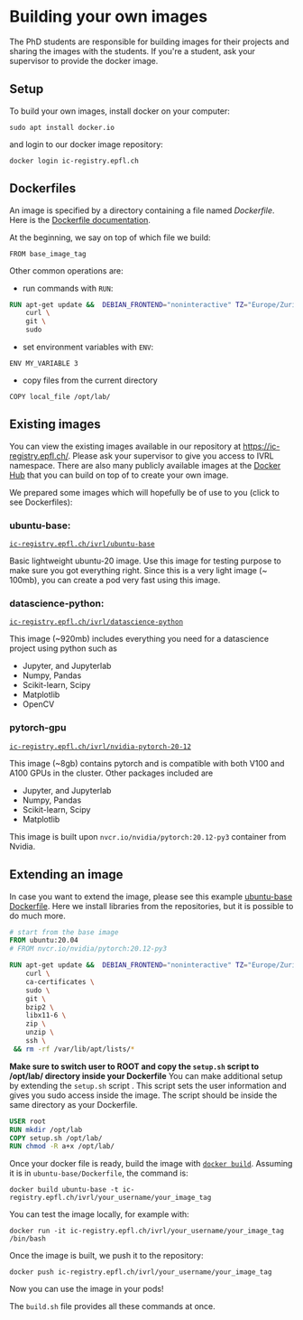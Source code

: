 # Building your own images

The PhD students are responsible for building images for their projects and sharing the images with the students. If
you're a student, ask your supervisor to provide the docker image.

## Setup

To build your own images, install docker on your computer:

```
sudo apt install docker.io
```

and login to our docker image repository:

```
docker login ic-registry.epfl.ch
```

## Dockerfiles

An image is specified by a directory containing a file named *Dockerfile*. Here is
the [Dockerfile documentation](https://docs.docker.com/engine/reference/builder/).

At the beginning, we say on top of which file we build:

```
FROM base_image_tag
```

Other common operations are:

* run commands with `RUN`:

```dockerfile
RUN apt-get update &&  DEBIAN_FRONTEND="noninteractive" TZ="Europe/Zurich" apt-get install -y \
    curl \
    git \
    sudo 
```

* set environment variables with `ENV`:

```
ENV MY_VARIABLE 3
```

* copy files from the current directory

```
COPY local_file /opt/lab/
```

## Existing images

You can view the existing images available in our repository at <https://ic-registry.epfl.ch/>. Please ask your
supervisor to give you access to IVRL namespace. There are also many publicly available images at
the [Docker Hub](https://hub.docker.com/search?q=&type=image) that you can build on top of to create your own image.

We prepared some images which will hopefully be of use to you (click to see Dockerfiles):

### ubuntu-base:

[`ic-registry.epfl.ch/ivrl/ubuntu-base`](ubuntu-base/Dockerfile)

Basic lightweight ubuntu-20 image. Use this image for testing purpose to make sure you got everything right. Since this
is a very light image (~ 100mb), you can create a pod very fast using this image.

### datascience-python:

[`ic-registry.epfl.ch/ivrl/datascience-python`](datascience-python/Dockerfile)

This image (~920mb) includes everything you need for a datascience project using python such as

* Jupyter, and Jupyterlab
* Numpy, Pandas
* Scikit-learn, Scipy
* Matplotlib
* OpenCV

### pytorch-gpu

[`ic-registry.epfl.ch/ivrl/nvidia-pytorch-20-12`](pytorch-gpu/Dockerfile)

This image (~8gb) contains pytorch and is compatible with both V100 and A100 GPUs in the cluster. Other packages
included are

* Jupyter, and Jupyterlab
* Numpy, Pandas
* Scikit-learn, Scipy
* Matplotlib

This image is built upon `nvcr.io/nvidia/pytorch:20.12-py3` container from Nvidia.


[comment]: <> (#### lab-pytorch-cuda-ext)

[comment]: <> ([`ic-registry.epfl.ch/cvlab/lis/lab-pytorch-cuda-ext`]&#40;./lab-pytorch-cuda-ext/Dockerfile&#41;)

[comment]: <> (* usual Python numeric libs)

[comment]: <> (* Jupyter)

[comment]: <> (* PyTorch and accessories)

[comment]: <> (* OpenCV)

## Extending an image

In case you want to extend the image, please see this example [ubuntu-base Dockerfile](./ubuntu-base/Dockerfile). Here
we install libraries from the repositories, but it is possible to do much more.

```Dockerfile
# start from the base image
FROM ubuntu:20.04
# FROM nvcr.io/nvidia/pytorch:20.12-py3

RUN apt-get update &&  DEBIAN_FRONTEND="noninteractive" TZ="Europe/Zurich" apt-get install -y \
    curl \
    ca-certificates \
    sudo \
    git \
    bzip2 \
    libx11-6 \
    zip \
    unzip \
    ssh \
 && rm -rf /var/lib/apt/lists/*
```

**Make sure to switch user to ROOT and copy the `setup.sh` script to /opt/lab/ directory inside your Dockerfile**
You can make additional setup by extending the `setup.sh` script . This script sets the user information and gives you
sudo access inside the image. The script should be inside the same directory as your Dockerfile.

```Dockerfile
USER root
RUN mkdir /opt/lab
COPY setup.sh /opt/lab/
RUN chmod -R a+x /opt/lab/
```

Once your docker file is ready, build the image
with [`docker build`](https://docs.docker.com/engine/reference/commandline/build/). Assuming it is
in `ubuntu-base/Dockerfile`, the command is:

```
docker build ubuntu-base -t ic-registry.epfl.ch/ivrl/your_username/your_image_tag
```

You can test the image locally, for example with:

```
docker run -it ic-registry.epfl.ch/ivrl/your_username/your_image_tag /bin/bash
```

Once the image is built, we push it to the repository:

```
docker push ic-registry.epfl.ch/ivrl/your_username/your_image_tag
```

Now you can use the image in your pods!

The `build.sh` file provides all these commands at once.

[comment]: <> (### Multi-stage builds)

[comment]: <> (If your software needs to be compiled, you may benefit)

[comment]: <> (from [multi-stage builds]&#40;https://docs.docker.com/develop/develop-images/multistage-build/&#41;:)

[comment]: <> (this involves creating a temporary container with the build tools where the compilation takes place, then we only copy)

[comment]: <> (the results of the compilation to the output image. This saves space in the output image and allows the build process to)

[comment]: <> (be cached.)

